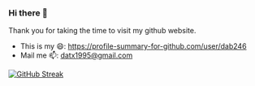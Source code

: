 
### Hi there 👋

Thank you for taking the time to visit my github website. 

- This is my 😄: https://profile-summary-for-github.com/user/dab246
- Mail me 📫: datx1995@gmail.com


[![GitHub Streak](https://github-readme-streak-stats.herokuapp.com?user=dab246&theme=gruvbox&date_format=M%20j%5B%2C%20Y%5D)](https://git.io/streak-stats)
